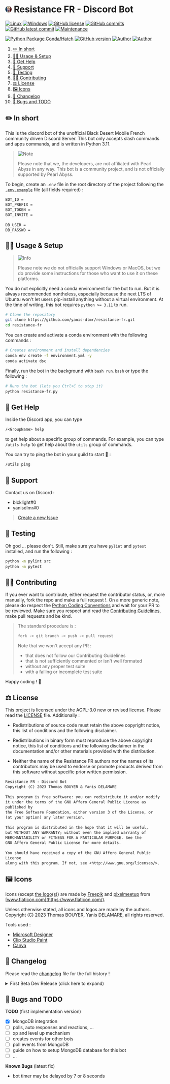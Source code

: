 # <img src="assets/images/logo.png" alt="icon" width="4%"/> Resistance FR - Discord Bot

[![Linux](https://svgshare.com/i/Zhy.svg)](https://docs.microsoft.com/en-us/windows/wsl/tutorials/gui-apps)
[![Windows](https://svgshare.com/i/ZhY.svg)](https://svgshare.com/i/ZhY.svg)
[![GitHub license](https://img.shields.io/github/license/yanis-dlmr/resistance-fr)](https://github.com/yanis-dlmr/resistance-fr/blob/master/LICENSE)
[![GitHub commits](https://badgen.net/github/commits/yanis-dlmr/resistance-fr)](https://GitHub.com/yanis-dlmr/resistance-fr/commit/)
[![GitHub latest commit](https://badgen.net/github/last-commit/yanis-dlmr/resistance-fr)](https://gitHub.com/yanis-dlmr/resistance-fr/commit/)
[![Maintenance](https://img.shields.io/badge/maintained%3F-yes-green.svg)](https://GitHub.com/yanis-dlmr/resistance-fr/graphs/commit-activity)

[![Python Package Conda/Hatch](https://github.com/yanis-dlmr/resistance-fr/actions/workflows/python-package-conda.yml/badge.svg)](https://github.com/yanis-dlmr/resistance-fr/actions/workflows/python-package-conda.yml)
[![GitHub version](https://badge.fury.io/gh/yanis-dlmr%2Fresistance-fr.svg)](https://github.com/yanis-dlmr/resistance-fr)
[![Author](https://img.shields.io/badge/author-@ThomasByr-blue)](https://github.com/ThomasByr)
[![Author](https://img.shields.io/badge/author-@Dlmr-blue)](https://github.com/yanis-dlmr)

1. [✏️ In short](#️-in-short)
2. [👩‍🏫 Usage \& Setup](#-usage--setup)
3. [💁 Get Help](#-get-help)
4. [🔰 Support](#-support)
5. [🧪 Testing](#-testing)
6. [🧑‍🏫 Contributing](#-contributing)
7. [⚖️ License](#️-license)
8. [🖼️ Icons](#️-icons)
9. [🔄 Changelog](#-changelog)
10. [🐛 Bugs and TODO](#-bugs-and-todo)

## ✏️ In short

This is the discord bot of the unofficial Black Desert Mobile French community driven Discord Server. This bot only accepts slash commands and apps commands, and is written in Python 3.11.

> <picture>
>   <source media="(prefers-color-scheme: light)" srcset="https://raw.githubusercontent.com/Mqxx/GitHub-Markdown/main/blockquotes/badge/light-theme/note.svg">
>   <img alt="Note" src="https://raw.githubusercontent.com/Mqxx/GitHub-Markdown/main/blockquotes/badge/dark-theme/note.svg">
> </picture><br>
>
> Please note that we, the developers, are not affiliated with Pearl Abyss in any way. This bot is a community project, and is not officially supported by Pearl Abyss.

To begin, create an `.env` file in the root directory of the project following the [`.env.example`](.env.example) file (all fields required) :

```env
BOT_ID = 
BOT_PREFIX = 
BOT_TOKEN = 
BOT_INVITE = 

DB_USER = 
DB_PASSWD = 
```

## 👩‍🏫 Usage & Setup

> <picture>
>   <source media="(prefers-color-scheme: light)" srcset="https://raw.githubusercontent.com/Mqxx/GitHub-Markdown/main/blockquotes/badge/light-theme/info.svg">
>   <img alt="Info" src="https://raw.githubusercontent.com/Mqxx/GitHub-Markdown/main/blockquotes/badge/dark-theme/info.svg">
> </picture><br>
>
> Please note we do not officially support Windows or MacOS, but we do provide some instructions for those who want to use it on these platforms.

You do not explicitly need a conda environment for the bot to run. But it is always recommended nontheless, especially because the next LTS of Ubuntu won't let users pip-install anything without a virtual environment. At the time of writing, this bot requires `python >= 3.11` to run.

```bash
# Clone the repository
git clone https://github.com/yanis-dlmr/resistance-fr.git
cd resistance-fr
```

You can create and activate a conda environment with the following commands :

```bash
# Creates environment and install dependencies
conda env create -f environment.yml -y
conda activate dsc
```

Finally, run the bot in the background with `bash run.bash` or type the following :

```bash
# Runs the bot (lets you Ctrl+C to stop it)
python resistance-fr.py
```

## 💁 Get Help

Inside the Discord app, you can type

```txt
/<GroupName> help
```

to get help about a specific group of commands. For example, you can type `/utils help` to get help about the `utils` group of commands.

You can try to ping the bot in your guild to start 👋 :

```txt
/utils ping
```

## 🔰 Support

Contact us on Discord :

- blcklight#0
- yanisdlmr#0

> [Create a new Issue](https://github.com/yanis-dlmr/resistance-fr/issues/new/choose)

## 🧪 Testing

Oh god ... please don't. Still, make sure you have `pylint` and `pytest` installed, and run the following :

```bash
python -m pylint src
python -m pytest
```

## 🧑‍🏫 Contributing

If you ever want to contribute, either request the contributor status, or, more manually, fork the repo and make a full request !. On a more generic note, please do respect the [Python Coding Conventions](https://www.python.org/dev/peps/pep-0008/) and wait for your PR to be reviewed. Make sure you respect and read the [Contributing Guidelines](.github/CONTRIBUTING.md), make pull requests and be kind.

> The standard procedure is :
>
> ```txt
> fork -> git branch -> push -> pull request
> ```
>
> Note that we won't accept any PR :
>
> - that does not follow our Contributing Guidelines
> - that is not sufficiently commented or isn't well formated
> - without any proper test suite
> - with a failing or incomplete test suite

Happy coding ! 🙂

## ⚖️ License

This project is licensed under the AGPL-3.0 new or revised license. Please read the [LICENSE](LICENSE.md) file. Additionally :

- Redistributions of source code must retain the above copyright notice, this list of conditions and the following disclaimer.

- Redistributions in binary form must reproduce the above copyright notice, this list of conditions and the following disclaimer in the documentation and/or other materials provided with the distribution.

- Neither the name of the Resistance FR authors nor the names of its contributors may be used to endorse or promote products derived from this software without specific prior written permission.

```LICENSE
Resistance FR - Discord Bot
Copyright (C) 2023 Thomas BOUYER & Yanis DELAMARE

This program is free software: you can redistribute it and/or modify
it under the terms of the GNU Affero General Public License as published by
the Free Software Foundation, either version 3 of the License, or
(at your option) any later version.

This program is distributed in the hope that it will be useful,
but WITHOUT ANY WARRANTY; without even the implied warranty of
MERCHANTABILITY or FITNESS FOR A PARTICULAR PURPOSE. See the
GNU Affero General Public License for more details.

You should have received a copy of the GNU Affero General Public License
along with this program. If not, see <http://www.gnu.org/licenses/>.
```

## 🖼️ Icons

Icons (except [the logo(s)](assets/images/resistance-fr.png)) are made by [Freepik](https://www.flaticon.com/authors/freepik) and [pixelmeetup](https://www.flaticon.com/authors/pixelmeetup) from [www.flaticon.com](https://www.flaticon.com/).

Unless otherwise stated, all icons and logos are made by the authors.
Copyright (C) 2023 Thomas BOUYER, Yanis DELAMARE, all rights reserved.

Tools used :

- [Microsoft Designer](https://designer.microsoft.com/)
- [Clip Studio Paint](https://www.clipstudio.net/en)
- [Canva](https://www.canva.com/)

## 🔄 Changelog

Please read the [changelog](changelog.md) file for the full history !

<details>
  <summary> First Beta Dev Release (click here to expand) </summary>

**v0.1** send help ?

- fork of [Useful Moderator](https://github.com/thomasByr/useful-moderator)
- added `xp` group of commands
- added all legal and github related stuff
- `poll`s are now working 🎉 !

</details>

## 🐛 Bugs and TODO

**TODO** (first implementation version)

- [x] MongoDB integration
- [ ] polls, auto responses and reactions, ...
- [ ] xp and level up mechanism
- [ ] creates events for other bots
- [ ] poll events from MongoDB
- [ ] guide on how to setup MongoDB database for this bot
- [ ] ...

**Known Bugs** (latest fix)

- bot timer may be delayed by 7 or 8 seconds
